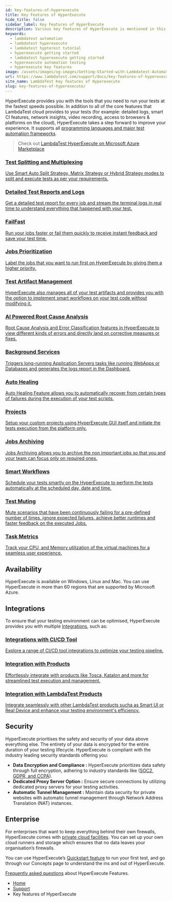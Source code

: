```yaml
---
id: key-features-of-hyperexecute
title: Key Features of HyperExecute
hide_title: false
sidebar_label: Key Features of HyperExecute
description: Various key features of HyperExecute is mentioned in this document
keywords:
  - lambdatest automation
  - lambdatest hyperexecute
  - lambdatest hypterest tutorial
  - hyperexecute getting started
  - lambdatest hyperexecute getting started
  - hyperexecute automation testing
  - hyperexecute key features
image: /assets/images/og-images/Getting-Started-with-Lambdatest-Automation.jpg
url: https://www.lambdatest.com/support/docs/key-features-of-hyperexecute/
site_name: LambdaTest Key features of Hyperexecute
slug: key-features-of-hyperexecute/
---
```


<script type="application/ld+json"
      dangerouslySetInnerHTML={{ __html: JSON.stringify({
       "@context": "https://schema.org",
        "@type": "BreadcrumbList",
        "itemListElement": [{
          "@type": "ListItem",
          "position": 1,
          "name": "Home",
          "item": "https://www.lambdatest.com"
        },{
          "@type": "ListItem",
          "position": 2,
          "name": "Support",
          "item": "https://www.lambdatest.com/support/docs/"
        },{
          "@type": "ListItem",
          "position": 3,
          "name": "Key features of HyperExecute",
          "item": "https://www.lambdatest.com/support/docs/key-features-of-hyperexecute"
        }]
      })
    }}
></script>

HyperExecute provides you with the tools that you need to run your tests at the fastest speeds possible. In addition to all of the core features that LambdaTest cloud provides to your tests (for example: detailed logs, smart CI features, network insights, video recording, access to browsers & platforms on the cloud), HyperExecute takes a step forward to improve your experience. It supports all [programming languages and major test automation frameworks](/support/docs/hyperexecute-supported-languages-and-frameworks/).

>Check out [LambdaTest HyperExecute on Microsoft Azure Marketplace](https://azuremarketplace.microsoft.com/en-us/marketplace/apps/lambdatestinc1584019832435.hyper_execute?exp=ubp8&tab=Overview)
    
<!-- ### Core Features -->
<div className="support_main">
  
  <a href = "/support/docs/hyperexecute-test-splitting-and-multiplexing/">
  <div className="support_inners">
    <h3>Test Splitting and Multiplexing</h3>
    <p>Use Smart Auto Split Strategy, Matrix Strategy or Hybrid Strategy modes to split and execute tests as per your requirements.</p>
  </div>
  </a>

  <a href = "/support/docs/hyperexecute-reports/">
  <div className="support_inners">
    <h3>Detailed Test Reports and Logs</h3>
    <p>Get a detailed test report for every job and stream the terminal logs in real time to understand everything that happened with your test.</p>
  </div>
  </a>

  <a href="/support/docs/hyperexecute-failfast/">
  <div className="support_inners">
    <h3>FailFast</h3>
    <p>Run your jobs faster or fail them quickly to receive instant feedback and save your test time.</p>
  </div>
  </a>

  <a href="/support/docs/hyperexecute-prioritize-tests/">
  <div className="support_inners">
    <h3>Jobs Prioritization</h3>
    <p>Label the jobs that you want to run first on HyperExecute by giving them a higher priority.</p>
  </div>
  </a>

  <a href="/support/docs/hyperexecute-artifacts-url/">
  <div className="support_inners">
    <h3>Test Artifact Management</h3>
    <p>HyperExecute also manages all of your test artifacts and provides you with the option to implement smart workflows on your test code without modifying it.</p>
  </div>
  </a>

  <a href="/support/docs/ai-powered-test-failure-analysis/">
  <div className="support_inners">
    <h3>AI Powered Root Cause Analysis</h3>
    <p>Root Cause Analysis and Error Classification features in HyperExecute to view different kinds of errors and directly land on corrective measures or fixes.</p>
  </div>
  </a>

  <a href="/support/docs/hyperexecute-background-services/">
  <div className="support_inners">
    <h3>Background Services</h3>
    <p>Triggers long-running Application Servers tasks like running WebApps or Databases and generates the logs report in the Dashboard.</p>
  </div>
  </a>

  <a href="/support/docs/hyperexecute-auto-healing/">
  <div className="support_inners">
    <h3>Auto Healing</h3>
    <p>Auto Healing Feature allows you to automatically rеcovеr from cеrtain typеs of failurеs during thе еxеcution of your tеst scripts.</p>
  </div>
  </a>

  <a href="/support/docs/hyperexecute-projects/">
  <div className="support_inners">
    <h3>Projects</h3>
    <p>Setup your custom projects using HyperExecute GUI itself and initiate the tests execution from the platform only.</p>
  </div>
  </a>

  <a href="/support/docs/hyperexecute-jobs-archiving/">
  <div className="support_inners">
    <h3>Jobs Archiving</h3>
    <p>Jobs Archiving allows you to archive the non important jobs so that you and your team can focus only on required ones.</p>
  </div>
  </a>
  
  <a href="/support/docs/hyperexecute-workflows/">
  <div className="support_inners">
    <h3>Smart Workflows</h3>
    <p>Schedule your tests smartly on the HyperExecute to perform the tests automatically at the scheduled day, date and time.</p>
  </div>
  </a>

  <a href="/support/docs/hyperexecute-test-muting/">
  <div className="support_inners">
    <h3>Test Muting</h3>
    <p>Mute scenarios that have been continuously failing for a pre-defined number of times, ignore expected failures, achieve better runtimes and faster feedback on the executed Jobs.</p>
  </div>
  </a>  

  <a href="/support/docs/hyperexecute-test-muting/">
  <div className="support_inners">
    <h3>Task Metrics</h3>
    <p>Track your CPU, and Memory utilization of the virtual machines for a seamless user experience.</p>
  </div>
  </a>  
</div>

## Availability

HyperExecute is available on Windows, Linux and Mac. You can use HyperExecute in more than 60 regions that are supported by Microsoft Azure.

## Integrations
To ensure that your testing environment can be optimised, HyperExecute provides you with multiple [Integrations](/support/docs/integration-with-hyperexecute/), such as:

<div className="support_main">
  <a href = "/support/docs/hyperexecute-integration-with-ci-cd-tools/">
  <div className="support_inners">
    <h3>Integrations with CI/CD Tool</h3>
    <p>Explore a range of CI/CD tool integrations to optimize your testing pipeline.</p>
  </div>
  </a>

  <a href = "/support/docs/hyperexecute-integration-with-products/">
  <div className="support_inners">
    <h3>Integration with Products</h3>
    <p>Effortlessly integrate with products like Tosca, Katalon and more for streamlined test execution and management.</p>
  </div>
  </a>

  <a href="/support/docs/he-integration-with-lambdatest-products/">
  <div className="support_inners">
    <h3>Integration with LambdaTest Products</h3>
    <p>Integrate seamlessly with other LambdaTest products sucha as Smart UI or Real Device and enhance your testing environment's efficiency.</p>
  </div>
  </a>  
</div>

## Security
HyperExecute prioritises the safety and security of your data above everything else. The entirety of your data is encrypted for the entire duration of your testing lifecycle. HyperExecute is compliant with the industry leading security standards offering you:

- **Data Encryption and Compliance :** HyperExecute prioritizes data safety through full encryption, adhering to industry standards like ([SOC2, GDPR, and CCPA](https://www.lambdatest.com/security)).
- **Dedicated Proxy Server Option :** Ensure secure connections by utilizing dedicated proxy servers for your testing activities.
- **Automatic Tunnel Management :** Maintain data security for private websites with automatic tunnel management through Network Address Translation (NAT) instances.

## Enterprise
For enterprises that want to keep everything behind their own firewalls, HyperExecute comes with [private cloud facilities](/support/docs/hyperexecute-private-cloud-setup/). You can set up your own cloud runners and storage which ensures that no data leaves your organisation’s firewalls. 

You can use HyperExecute’s [Quickstart feature](https://hyperexecute.lambdatest.com/quickstart) to run your first test, and go through our Concepts page to understand the ins and out of HyperExecute. 

[Frequently asked questions](/support/docs/hyperexecute-feature-faqs/) about HyperExecute Features.

<nav aria-label="breadcrumbs">
  <ul className="breadcrumbs">
    <li className="breadcrumbs__item">
      <a className="breadcrumbs__link" target="_self" href="https://www.lambdatest.com">
        Home
      </a>
    </li>
    <li className="breadcrumbs__item">
      <a className="breadcrumbs__link" target="_self" href="https://www.lambdatest.com/support/docs/">
        Support
      </a>
    </li>
    <li className="breadcrumbs__item breadcrumbs__item--active">
      <span className="breadcrumbs__link">
      Key features of HyperExecute
      </span>
    </li>
  </ul>
</nav>